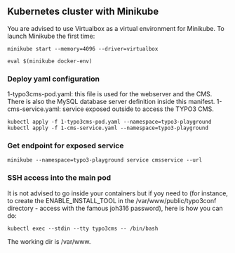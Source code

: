 ## Kubernetes cluster with Minikube

You are advised to use Virtualbox as a virtual environment for Minikube.
To launch Minikube the first time:

```
minikube start --memory=4096 --driver=virtualbox
```

```
eval $(minikube docker-env)
```

### Deploy yaml configuration

1-typo3cms-pod.yaml: this file is used for the webserver and the CMS. There is also the MySQL database server definition inside this manifest.
1-cms-service.yaml: service exposed outside to access the TYPO3 CMS.

```
kubectl apply -f 1-typo3cms-pod.yaml --namespace=typo3-playground
kubectl apply -f 1-cms-service.yaml --namespace=typo3-playground
```

### Get endpoint for exposed service

```
minikube --namespace=typo3-playground service cmsservice --url
```

### SSH access into the main pod

It is not advised to go inside your containers but if yoy need to (for instance, to create the ENABLE_INSTALL_TOOL in the /var/www/public/typo3conf directory - access with the famous joh316 password), here is how you can do:

```
kubectl exec --stdin --tty typo3cms -- /bin/bash
```

The working dir is /var/www.